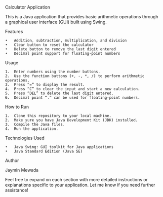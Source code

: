 Calculator Application

This is a Java application that provides basic arithmetic operations through a graphical user interface (GUI) built using Swing.

Features

	•	Addition, subtraction, multiplication, and division
	•	Clear button to reset the calculator
	•	Delete button to remove the last digit entered
	•	Decimal point support for floating-point numbers

Usage

	1.	Enter numbers using the number buttons.
	2.	Use the function buttons (+, -, *, /) to perform arithmetic operations.
	3.	Press “=” to display the result.
	4.	Press “C” to clear the input and start a new calculation.
	5.	Press “DEL” to delete the last digit entered.
	6.	Decimal point “.” can be used for floating-point numbers.

How to Run

	1.	Clone this repository to your local machine.
	2.	Make sure you have Java Development Kit (JDK) installed.
	3.	Compile the Java files.
	4.	Run the application.


Technologies Used

	•	Java Swing: GUI toolkit for Java applications
	•	Java Standard Edition (Java SE)
 

Author

Jaymin Mewada

Feel free to expand on each section with more detailed instructions or explanations specific to your application. Let me know if you need further assistance!
